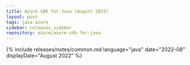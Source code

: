 ```yaml
---
title: Azure SDK for Java (August 2022)
layout: post
tags: java azure
sidebar: releases_sidebar
repository: azure/azure-sdk-for-java
---
```

{% include releases/notes/common.md language="java" date="2022-08" displayDate="August 2022" %}
